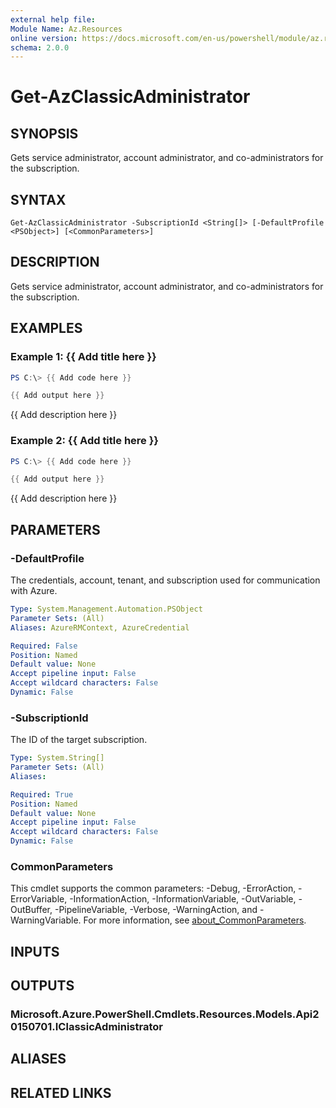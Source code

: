 ```yaml
---
external help file:
Module Name: Az.Resources
online version: https://docs.microsoft.com/en-us/powershell/module/az.resources/get-azclassicadministrator
schema: 2.0.0
---
```


# Get-AzClassicAdministrator

## SYNOPSIS
Gets service administrator, account administrator, and co-administrators for the subscription.

## SYNTAX

```
Get-AzClassicAdministrator -SubscriptionId <String[]> [-DefaultProfile <PSObject>] [<CommonParameters>]
```

## DESCRIPTION
Gets service administrator, account administrator, and co-administrators for the subscription.

## EXAMPLES

### Example 1: {{ Add title here }}
```powershell
PS C:\> {{ Add code here }}

{{ Add output here }}
```

{{ Add description here }}

### Example 2: {{ Add title here }}
```powershell
PS C:\> {{ Add code here }}

{{ Add output here }}
```

{{ Add description here }}

## PARAMETERS

### -DefaultProfile
The credentials, account, tenant, and subscription used for communication with Azure.

```yaml
Type: System.Management.Automation.PSObject
Parameter Sets: (All)
Aliases: AzureRMContext, AzureCredential

Required: False
Position: Named
Default value: None
Accept pipeline input: False
Accept wildcard characters: False
Dynamic: False
```

### -SubscriptionId
The ID of the target subscription.

```yaml
Type: System.String[]
Parameter Sets: (All)
Aliases:

Required: True
Position: Named
Default value: None
Accept pipeline input: False
Accept wildcard characters: False
Dynamic: False
```

### CommonParameters
This cmdlet supports the common parameters: -Debug, -ErrorAction, -ErrorVariable, -InformationAction, -InformationVariable, -OutVariable, -OutBuffer, -PipelineVariable, -Verbose, -WarningAction, and -WarningVariable. For more information, see [about_CommonParameters](http://go.microsoft.com/fwlink/?LinkID=113216).

## INPUTS

## OUTPUTS

### Microsoft.Azure.PowerShell.Cmdlets.Resources.Models.Api20150701.IClassicAdministrator

## ALIASES

## RELATED LINKS

